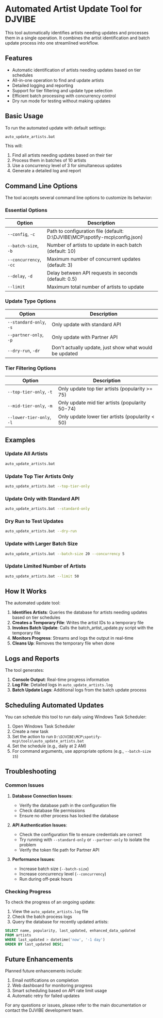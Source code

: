# Automated Artist Update Tool for DJVIBE

This tool automatically identifies artists needing updates and processes them in a single operation. It combines the artist identification and batch update process into one streamlined workflow.

## Features

- Automatic identification of artists needing updates based on tier schedules
- All-in-one operation to find and update artists
- Detailed logging and reporting
- Support for tier filtering and update type selection
- Efficient batch processing with concurrency control
- Dry run mode for testing without making updates

## Basic Usage

To run the automated update with default settings:

```bash
auto_update_artists.bat
```

This will:
1. Find all artists needing updates based on their tier
2. Process them in batches of 10 artists
3. Use a concurrency level of 3 for simultaneous updates
4. Generate a detailed log and report

## Command Line Options

The tool accepts several command line options to customize its behavior:

### Essential Options

| Option | Description |
|--------|-------------|
| `--config`, `-c` | Path to configuration file (default: D:\\DJVIBE\\MCP\\spotify-mcp\\config.json) |
| `--batch-size`, `-b` | Number of artists to update in each batch (default: 10) |
| `--concurrency`, `-cc` | Maximum number of concurrent updates (default: 3) |
| `--delay`, `-d` | Delay between API requests in seconds (default: 0.5) |
| `--limit` | Maximum total number of artists to update |

### Update Type Options

| Option | Description |
|--------|-------------|
| `--standard-only`, `-s` | Only update with standard API |
| `--partner-only`, `-p` | Only update with Partner API |
| `--dry-run`, `-dr` | Don't actually update, just show what would be updated |

### Tier Filtering Options

| Option | Description |
|--------|-------------|
| `--top-tier-only`, `-t` | Only update top tier artists (popularity >= 75) |
| `--mid-tier-only`, `-m` | Only update mid tier artists (popularity 50-74) |
| `--lower-tier-only`, `-l` | Only update lower tier artists (popularity < 50) |

## Examples

### Update All Artists

```bash
auto_update_artists.bat
```

### Update Top Tier Artists Only

```bash
auto_update_artists.bat --top-tier-only
```

### Update Only with Standard API

```bash
auto_update_artists.bat --standard-only
```

### Dry Run to Test Updates

```bash
auto_update_artists.bat --dry-run
```

### Update with Larger Batch Size

```bash
auto_update_artists.bat --batch-size 20 --concurrency 5
```

### Update Limited Number of Artists

```bash
auto_update_artists.bat --limit 50
```

## How It Works

The automated update tool:

1. **Identifies Artists**: Queries the database for artists needing updates based on tier schedules
2. **Creates a Temporary File**: Writes the artist IDs to a temporary file
3. **Invokes Batch Update**: Calls the batch_artist_update.py script with the temporary file
4. **Monitors Progress**: Streams and logs the output in real-time
5. **Cleans Up**: Removes the temporary file when done

## Logs and Reports

The tool generates:

1. **Console Output**: Real-time progress information
2. **Log File**: Detailed logs in `auto_update_artists.log`
3. **Batch Update Logs**: Additional logs from the batch update process

## Scheduling Automated Updates

You can schedule this tool to run daily using Windows Task Scheduler:

1. Open Windows Task Scheduler
2. Create a new task
3. Set the action to run `D:\DJVIBE\MCP\spotify-mcp\tools\auto_update_artists.bat`
4. Set the schedule (e.g., daily at 2 AM)
5. For command arguments, use appropriate options (e.g., `--batch-size 15`)

## Troubleshooting

### Common Issues

1. **Database Connection Issues**:
   - Verify the database path in the configuration file
   - Check database file permissions
   - Ensure no other process has locked the database

2. **API Authentication Issues**:
   - Check the configuration file to ensure credentials are correct
   - Try running with `--standard-only` or `--partner-only` to isolate the problem
   - Verify the token file path for Partner API

3. **Performance Issues**:
   - Increase batch size (`--batch-size`)
   - Increase concurrency level (`--concurrency`)
   - Run during off-peak hours

### Checking Progress

To check the progress of an ongoing update:

1. View the `auto_update_artists.log` file
2. Check the batch process logs
3. Query the database for recently updated artists:

```sql
SELECT name, popularity, last_updated, enhanced_data_updated 
FROM artists 
WHERE last_updated > datetime('now', '-1 day')
ORDER BY last_updated DESC;
```

## Future Enhancements

Planned future enhancements include:

1. Email notifications on completion
2. Web dashboard for monitoring progress
3. Smart scheduling based on API rate limit usage
4. Automatic retry for failed updates

For any questions or issues, please refer to the main documentation or contact the DJVIBE development team.
